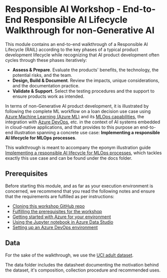 # Responsible AI Workshop - End-to-End Responsible AI Lifecycle Walkthrough for non-Generative AI

This module contains an end-to-end walkthrough of a Responsible AI Lifecycle (RAIL) according to the key phases of a typical product development lifecycle while recognizing that AI product development often cycles through these phases iteratively:
* **Assess & Prepare**. Evaluate the products' benefits, the technology, the potential risks, and the team.
* **Design, Build & Document**. Review the impacts, unique considerations, and the documentation practice.
* **Validate & Support**. Select the testing procedures and the support to ensure products work as intended.

In terms of non-Generative AI product development, it is illustrated by following the complete ML workflow on a loan decision use case using [Azure Machine Learning (Azure ML)](https://azure.microsoft.com/en-us/services/machine-learning/) and its [MLOps capabilities](https://azure.microsoft.com/en-us/services/machine-learning/), the integration with [Azure DevOps](https://azure.microsoft.com/en-us/services/devops/), etc. in the context of AI systems embedded in cloud-native applications, and that provides to this purpose an end-to-end illustration spanning a concrete use case: **Implementing a responsible AI lifecycle for MLOps processes**. 

This walkthrough is meant to accompany the eponym illustration guide [Implementing a responsible AI lifecycle for MLOps processes](https://github.com/microsoft/responsible-ai-workshop/blob/main/nongen-ai-lifecycle-walkthrough/docs/implementing-responsible-ai-lifecycle.docx), which tackles exactly this use case and can be found under the docs folder.

## Prerequisites

Before starting this module, and as far as your execution environment is concerned, we recommend that you read the following notes and ensure that the requirements are fulfilled as per instructions:
* [Cloning this workshop GitHub repo](https://github.com/microsoft/responsible-ai-workshop/blob/main/perequisites/cloning-the-repo.md)
* [Fulfilling the prerequisites for the workshop](https://github.com/microsoft/responsible-ai-workshop/blob/main/perequisites/fulfilling-prerequisites.md)
* [Getting started with Azure for your environment](https://github.com/microsoft/responsible-ai-workshop/blob/main/perequisites/getting-started-with-azure.md) 
* [Using the Jupyter notebook in Azure Data Studio](https://github.com/microsoft/responsible-ai-workshop/blob/main/perequisites/using-jupyter-notebooks-in-azure-data-studio.md)
* [Setting up an Azure DevOps environment](https://github.com/microsoft/responsible-ai-workshop/blob/main/perequisites/setting-up-an-azure-devops-env.md)

## Data

For the sake of the walkthrough, we use the [UCI adult dataset](https://archive.ics.uci.edu/ml/datasets/Adult). 

The data folder includes the datasheet documenting the motivation behind the dataset, it's composition, collection procedure and recommended uses.
